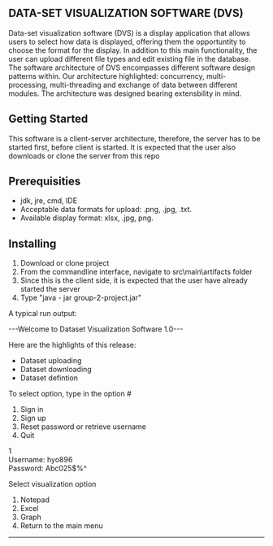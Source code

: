 DATA-SET VISUALIZATION SOFTWARE (DVS)
-------------------------------------
Data-set visualization software (DVS) is a display application that allows users to select how data is displayed, offering them the opportuntity to choose the format for the display. In addition to this main functionality, the user can upload different file types and edit existing file in the database.
The software architecture of DVS encompasses different software design patterns within. Our architecture highlighted: concurrency, multi-processing, multi-threading and exchange of data between different modules. The architecture was designed bearing extensbility in mind. 


Getting Started
-----------------------------------------
This software is a client-server architecture, therefore, the server has to be started first, before client is started. It is expected that the user also downloads or clone the server from this repo


Prerequisities
-----------------------------------------
- jdk, jre, cmd, IDE
- Acceptable data formats for upload: .png,  .jpg, .txt.<br />
- Available display format: xlsx, .jpg, png.

Installing
-----------------------------------------
1. Download or clone project
2. From the commandline interface, navigate to src\main\artifacts folder
3. Since this is the client side, it is expected that the user have already started the server
4. Type "java - jar group-2-project.jar"

A typical run output:

---Welcome to Dataset Visualization Software 1.0---

Here are the highlights of this release:
 - Dataset uploading
 - Dataset downloading
 - Dataset defintion

To select option, type in the option #
1. Sign in
2. Sign up
3. Reset password or retrieve username
4. Quit

1 <br />
Username: hyo896 <br />
Password: Abc025$%^

Select visualization option
1. Notepad
2. Excel
3. Graph
4. Return to the main menu

-----------------------------------------




















